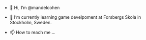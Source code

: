 - 👋 Hi, I’m @mandelcohen

- 🌱 I’m currently learning game develpoment at Forsbergs Skola in Stockholm, Sweden.

- 📫 How to reach me ...


<!---
mandelcohen/mandelcohen is a ✨ special ✨ repository because its `README.md` (this file) appears on your GitHub profile.
You can click the Preview link to take a look at your changes.
--->

